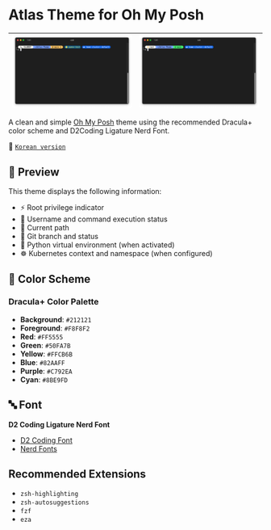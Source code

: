 # Atlas Theme for Oh My Posh

|![img1](img/img1.png)|![img2](img/img2.png)|
|:---:|:---:|

A clean and simple [Oh My Posh](https://ohmyposh.dev/) theme using the recommended Dracula+ color scheme and D2Coding Ligature Nerd Font.

🚀 [`Korean version`](README_kr.md)

## 📸 Preview

This theme displays the following information:
- ⚡️ Root privilege indicator
- 👤 Username and command execution status
- 📁 Current path
- 🌿 Git branch and status
- 🐍 Python virtual environment (when activated)
- ☸️ Kubernetes context and namespace (when configured)

## 🎨 Color Scheme

### Dracula+ Color Palette
- **Background**: `#212121`
- **Foreground**: `#F8F8F2`
- **Red**: `#FF5555`
- **Green**: `#50FA7B`
- **Yellow**: `#FFCB6B`
- **Blue**: `#82AAFF`
- **Purple**: `#C792EA`
- **Cyan**: `#8BE9FD`

## 🔤 Font

**D2 Coding Ligature Nerd Font**
- [D2 Coding Font](https://github.com/naver/d2codingfont)
- [Nerd Fonts](https://www.nerdfonts.com/)


## Recommended Extensions
- `zsh-highlighting`
- `zsh-autosuggestions`
- `fzf`
- `eza`
